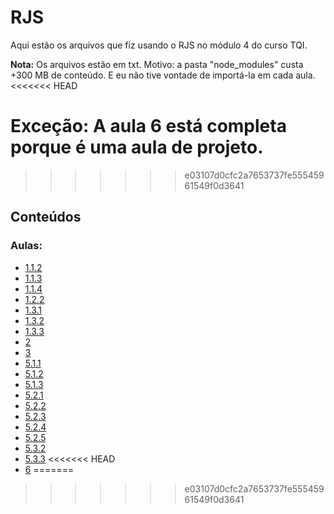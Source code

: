 # RJS
Aqui estão os arquivos que fiz usando o RJS no módulo 4 do curso TQI.

**Nota:**
Os arquivos estão em txt. Motivo: a pasta "node_modules" custa +300 MB de conteúdo. E eu não tive vontade de importá-la em cada aula.
<<<<<<< HEAD

**Exceção:** A aula 6 está completa porque é uma aula de projeto.
=======
>>>>>>> e03107d0cfc2a7653737fe55545961549f0d3641

## Conteúdos
### Aulas:
- [1.1.2](https://github.com/KariDriff/RJS/tree/main/1.1.2)
- [1.1.3](https://github.com/KariDriff/RJS/tree/main/1.1.3)
- [1.1.4](https://github.com/KariDriff/RJS/tree/main/1.1.4)
- [1.2.2](https://github.com/KariDriff/RJS/tree/main/1.2.2)
- [1.3.1](https://github.com/KariDriff/RJS/tree/main/1.3.1)
- [1.3.2](https://github.com/KariDriff/RJS/tree/main/1.3.2)
- [1.3.3](https://github.com/KariDriff/RJS/tree/main/1.3.3)
- [2](https://github.com/KariDriff/RJS/tree/main/2)
- [3](https://github.com/KariDriff/RJS/tree/main/3)
- [5.1.1](https://github.com/KariDriff/RJS/tree/main/5.1.1)
- [5.1.2](https://github.com/KariDriff/RJS/tree/main/5.1.2)
- [5.1.3](https://github.com/KariDriff/RJS/tree/main/5.1.3)
- [5.2.1](https://github.com/KariDriff/RJS/tree/main/5.2.1)
- [5.2.2](https://github.com/KariDriff/RJS/tree/main/5.2.2)
- [5.2.3](https://github.com/KariDriff/RJS/tree/main/5.2.3)
- [5.2.4](https://github.com/KariDriff/RJS/tree/main/5.2.4)
- [5.2.5](https://github.com/KariDriff/RJS/tree/main/5.2.5)
- [5.3.2](https://github.com/KariDriff/RJS/tree/main/5.3.2)
- [5.3.3](https://github.com/KariDriff/RJS/tree/main/5.3.3)
<<<<<<< HEAD
- [6](https://github.com/KariDriff/RJS/tree/main/6)
=======
>>>>>>> e03107d0cfc2a7653737fe55545961549f0d3641

